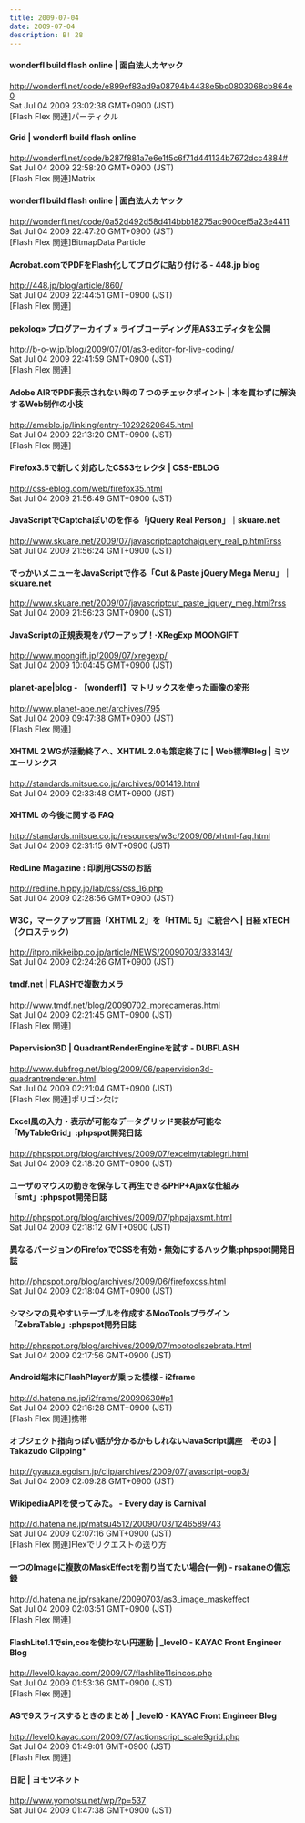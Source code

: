 ```yaml
---
title: 2009-07-04
date: 2009-07-04
description: B! 28
---
```


#### wonderfl build flash online | 面白法人カヤック
http://wonderfl.net/code/e899ef83ad9a08794b4438e5bc0803068cb864e0<br>
Sat Jul 04 2009 23:02:38 GMT+0900 (JST)<br>
[Flash Flex 関連]パーティクル


#### Grid | wonderfl build flash online
http://wonderfl.net/code/b287f881a7e6e1f5c6f71d441134b7672dcc4884#<br>
Sat Jul 04 2009 22:58:20 GMT+0900 (JST)<br>
[Flash Flex 関連]Matrix


#### wonderfl build flash online | 面白法人カヤック
http://wonderfl.net/code/0a52d492d58d414bbb18275ac900cef5a23e4411<br>
Sat Jul 04 2009 22:47:20 GMT+0900 (JST)<br>
[Flash Flex 関連]BitmapData  Particle


#### Acrobat.comでPDFをFlash化してブログに貼り付ける - 448.jp blog
http://448.jp/blog/article/860/<br>
Sat Jul 04 2009 22:44:51 GMT+0900 (JST)<br>
[Flash Flex 関連]


#### pekolog» ブログアーカイブ » ライブコーディング用AS3エディタを公開
http://b-o-w.jp/blog/2009/07/01/as3-editor-for-live-coding/<br>
Sat Jul 04 2009 22:41:59 GMT+0900 (JST)<br>
[Flash Flex 関連]


#### Adobe AIRでPDF表示されない時の７つのチェックポイント | 本を買わずに解決するWeb制作の小技
http://ameblo.jp/linking/entry-10292620645.html<br>
Sat Jul 04 2009 22:13:20 GMT+0900 (JST)<br>
[Flash Flex 関連]


#### Firefox3.5で新しく対応したCSS3セレクタ | CSS-EBLOG
http://css-eblog.com/web/firefox35.html<br>
Sat Jul 04 2009 21:56:49 GMT+0900 (JST)<br>


#### JavaScriptでCaptchaぽいのを作る「jQuery Real Person」｜skuare.net
http://www.skuare.net/2009/07/javascriptcaptchajquery_real_p.html?rss<br>
Sat Jul 04 2009 21:56:24 GMT+0900 (JST)<br>


#### でっかいメニューをJavaScriptで作る「Cut & Paste jQuery Mega Menu」｜skuare.net
http://www.skuare.net/2009/07/javascriptcut_paste_jquery_meg.html?rss<br>
Sat Jul 04 2009 21:56:23 GMT+0900 (JST)<br>


#### JavaScriptの正規表現をパワーアップ！·XRegExp MOONGIFT
http://www.moongift.jp/2009/07/xregexp/<br>
Sat Jul 04 2009 10:04:45 GMT+0900 (JST)<br>


#### planet-ape|blog - 【wonderfl】マトリックスを使った画像の変形
http://www.planet-ape.net/archives/795<br>
Sat Jul 04 2009 09:47:38 GMT+0900 (JST)<br>
[Flash Flex 関連]


#### XHTML 2 WGが活動終了へ、XHTML 2.0も策定終了に | Web標準Blog | ミツエーリンクス
http://standards.mitsue.co.jp/archives/001419.html<br>
Sat Jul 04 2009 02:33:48 GMT+0900 (JST)<br>


#### XHTML の今後に関する FAQ
http://standards.mitsue.co.jp/resources/w3c/2009/06/xhtml-faq.html<br>
Sat Jul 04 2009 02:31:15 GMT+0900 (JST)<br>


#### RedLine Magazine : 印刷用CSSのお話
http://redline.hippy.jp/lab/css/css_16.php<br>
Sat Jul 04 2009 02:28:56 GMT+0900 (JST)<br>


#### W3C，マークアップ言語「XHTML 2」を「HTML 5」に統合へ | 日経 xTECH（クロステック）
http://itpro.nikkeibp.co.jp/article/NEWS/20090703/333143/<br>
Sat Jul 04 2009 02:24:26 GMT+0900 (JST)<br>


#### tmdf.net  |  FLASHで複数カメラ
http://www.tmdf.net/blog/20090702_morecameras.html<br>
Sat Jul 04 2009 02:21:45 GMT+0900 (JST)<br>
[Flash Flex 関連]


####     Papervision3D | QuadrantRenderEngineを試す - DUBFLASH    
http://www.dubfrog.net/blog/2009/06/papervision3d-quadrantrenderen.html<br>
Sat Jul 04 2009 02:21:04 GMT+0900 (JST)<br>
[Flash Flex 関連]ポリゴン欠け


#### Excel風の入力・表示が可能なデータグリッド実装が可能な「MyTableGrid」:phpspot開発日誌
http://phpspot.org/blog/archives/2009/07/excelmytablegri.html<br>
Sat Jul 04 2009 02:18:20 GMT+0900 (JST)<br>


#### ユーザのマウスの動きを保存して再生できるPHP+Ajaxな仕組み「smt」:phpspot開発日誌
http://phpspot.org/blog/archives/2009/07/phpajaxsmt.html<br>
Sat Jul 04 2009 02:18:12 GMT+0900 (JST)<br>


#### 異なるバージョンのFirefoxでCSSを有効・無効にするハック集:phpspot開発日誌
http://phpspot.org/blog/archives/2009/06/firefoxcss.html<br>
Sat Jul 04 2009 02:18:04 GMT+0900 (JST)<br>


#### シマシマの見やすいテーブルを作成するMooToolsプラグイン「ZebraTable」:phpspot開発日誌
http://phpspot.org/blog/archives/2009/07/mootoolszebrata.html<br>
Sat Jul 04 2009 02:17:56 GMT+0900 (JST)<br>


#### Android端末にFlashPlayerが乗った模様 - i2frame
http://d.hatena.ne.jp/i2frame/20090630#p1<br>
Sat Jul 04 2009 02:16:28 GMT+0900 (JST)<br>
[Flash Flex 関連]携帯


#### オブジェクト指向っぽい話が分かるかもしれないJavaScript講座　その3 | Takazudo Clipping*
http://gyauza.egoism.jp/clip/archives/2009/07/javascript-oop3/<br>
Sat Jul 04 2009 02:09:28 GMT+0900 (JST)<br>


#### WikipediaAPIを使ってみた。 - Every day is Carnival
http://d.hatena.ne.jp/matsu4512/20090703/1246589743<br>
Sat Jul 04 2009 02:07:16 GMT+0900 (JST)<br>
[Flash Flex 関連]Flexでリクエストの送り方


#### 一つのImageに複数のMaskEffectを割り当てたい場合(一例)  - rsakaneの備忘録
http://d.hatena.ne.jp/rsakane/20090703/as3_image_maskeffect<br>
Sat Jul 04 2009 02:03:51 GMT+0900 (JST)<br>
[Flash Flex 関連]


#### FlashLite1.1でsin,cosを使わない円運動 | _level0 - KAYAC Front Engineer Blog
http://level0.kayac.com/2009/07/flashlite11sincos.php<br>
Sat Jul 04 2009 01:53:36 GMT+0900 (JST)<br>
[Flash Flex 関連]


#### ASで9スライスするときのまとめ | _level0 - KAYAC Front Engineer Blog
http://level0.kayac.com/2009/07/actionscript_scale9grid.php<br>
Sat Jul 04 2009 01:49:01 GMT+0900 (JST)<br>
[Flash Flex 関連]


#### 日記 | ヨモツネット
http://www.yomotsu.net/wp/?p=537<br>
Sat Jul 04 2009 01:47:38 GMT+0900 (JST)<br>


